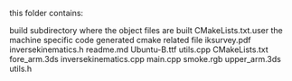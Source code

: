 
this folder contains:


build	subdirectory where the object files are built
CMakeLists.txt.user	the machine specific code generated cmake related file
iksurvey.pdf	
inversekinematics.h
readme.md
Ubuntu-B.ttf
utils.cpp
CMakeLists.txt
fore_arm.3ds
inversekinematics.cpp
main.cpp
smoke.rgb
upper_arm.3ds
utils.h

